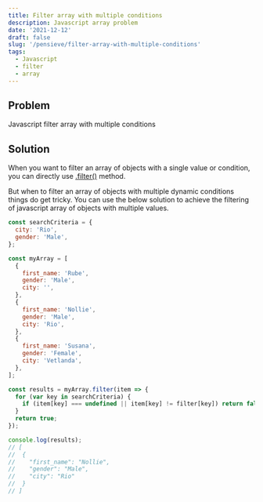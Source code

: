 ```yaml
---
title: Filter array with multiple conditions
description: Javascript array problem
date: '2021-12-12'
draft: false
slug: '/pensieve/filter-array-with-multiple-conditions'
tags:
  - Javascript
  - filter
  - array
---
```


## Problem

Javascript filter array with multiple conditions

## Solution

When you want to filter an array of objects with a single value or condition, you can directly use [.filter()](https://developer.mozilla.org/en-US/docs/Web/JavaScript/Reference/Global_Objects/Array/filter) method.

But when to filter an array of objects with multiple dynamic conditions things do get tricky. You can use the below solution to achieve the filtering of javascript array of objects with multiple values.

```javascript
const searchCriteria = {
  city: 'Rio',
  gender: 'Male',
};

const myArray = [
  {
    first_name: 'Rube',
    gender: 'Male',
    city: '',
  },
  {
    first_name: 'Nollie',
    gender: 'Male',
    city: 'Rio',
  },
  {
    first_name: 'Susana',
    gender: 'Female',
    city: 'Vetlanda',
  },
];

const results = myArray.filter(item => {
  for (var key in searchCriteria) {
    if (item[key] === undefined || item[key] != filter[key]) return false;
  }
  return true;
});

console.log(results);
// [
//  {
//    "first_name": "Nollie",
//    "gender": "Male",
//    "city": "Rio"
//  }
// ]
```
